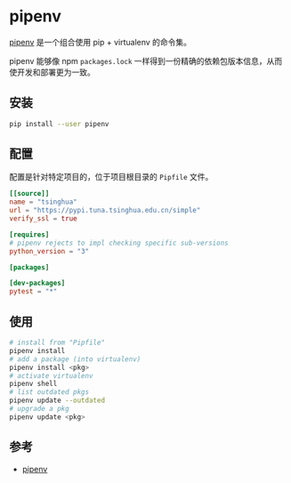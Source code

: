 # pipenv

[pipenv][pipenv] 是一个组合使用 pip + virtualenv 的命令集。

pipenv 能够像 npm `packages.lock` 一样得到一份精确的依赖包版本信息，从而使开发和部署更为一致。

## 安装

```bash
pip install --user pipenv
```

## 配置

配置是针对特定项目的，位于项目根目录的 `Pipfile` 文件。

```toml
[[source]]
name = "tsinghua"
url = "https://pypi.tuna.tsinghua.edu.cn/simple"
verify_ssl = true

[requires]
# pipenv rejects to impl checking specific sub-versions
python_version = "3"

[packages]

[dev-packages]
pytest = "*"
```

## 使用

```bash
# install from "Pipfile"
pipenv install
# add a package (into virtualenv)
pipenv install <pkg>
# activate virtualenv
pipenv shell
# list outdated pkgs
pipenv update --outdated
# upgrade a pkg
pipenv update <pkg>
```

## 参考

- [pipenv][pipenv]

[pipenv]: https://pipenv.pypa.io/en/latest/
